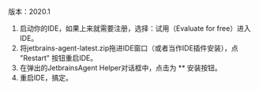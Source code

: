 
版本：2020.1
1. 启动你的IDE，如果上来就需要注册，选择：试用（Evaluate for free）进入IDE。
2. 将jetbrains-agent-latest.zip拖进IDE窗口（或者当作IDE插件安装），点 "Restart" 按钮重启IDE。
3. 在弹出的JetbrainsAgent Helper对话框中，点击为 ** 安装按钮。
4. 重启IDE，搞定。
